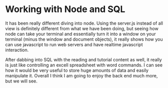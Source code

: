 # Working with Node and SQL

It has been really different diving into node. Using the server.js instead of all view is definitely different from what we have been doing, but seeing how node can take your terminal and essentially turn it into a window on your terminal (minus the window and document objects), it really shows how you can use javascript to run web servers and have realtime javascript interaction.

After dabbing into SQL with the reading and tutorial content as well, it really is just like controlling an excell spreadsheet with word commands. I can see how it would be very useful to store huge amounts of data and easily manipulate it. Overall I think I am going to enjoy the back end much more, but we will see.
